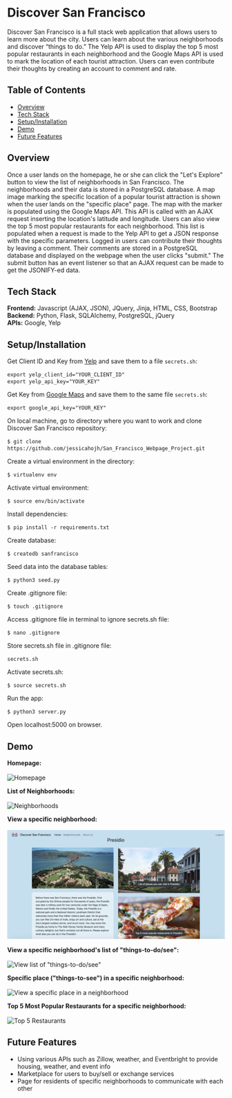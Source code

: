 # Discover San Francisco

Discover San Francisco is a full stack web application that allows users to learn more about the city. Users can learn about the various neighborhoods and discover “things to do.” The Yelp API is used to display the top 5 most popular restaurants in each neighborhood and the Google Maps API is used to mark the location of each tourist attraction. Users can even contribute their thoughts by creating an account to comment and rate. 

## Table of Contents
* [Overview](#overview)<br/>
* [Tech Stack](#techstack)<br/>
* [Setup/Installation](#installation)<br/>
* [Demo](#demo)<br/>
* [Future Features](#features)

<a name="overview"/></a>
## Overview

Once a user lands on the homepage, he or she can click the "Let's Explore" button to view the list of neighborhoods in San Francisco. The neighborhoods and their data is stored in a PostgreSQL database. A map image marking the specific location of a popular tourist attraction is shown when the user lands on the "specific place" page. The map with the marker is populated using the Google Maps API. This API is called with an AJAX request inserting the location's latitude and longitude. Users can also view the top 5 most popular restaurants for each neighborhood. This list is populated when a request is made to the Yelp API to get a JSON response with the specific parameters. Logged in users can contribute their thoughts by leaving a comment. Their comments are stored in a PostgreSQL database and displayed on the webpage when the user clicks "submit." The submit button has an event listener so that an AJAX request can be made to get the JSONIFY-ed data.

<a name="techstack"/></a>
## Tech Stack
**Frontend:** Javascript (AJAX, JSON), JQuery, Jinja, HTML, CSS, Bootstrap</br>
**Backend:** Python, Flask, SQLAlchemy, PostgreSQL, jQuery<br/>
**APIs:** Google, Yelp<br/>

<a name="installation"/></a>
## Setup/Installation
Get Client ID and Key from [Yelp](https://www.yelp.com/fusion) and save them to a file `secrets.sh`:
```
export yelp_client_id="YOUR_CLIENT_ID"
export yelp_api_key="YOUR_KEY"
```
Get Key from [Google Maps](https://cloud.google.com/maps-platform/?apis=maps) and save them to the same file `secrets.sh`:
```
export google_api_key="YOUR_KEY"
```
On local machine, go to directory where you want to work and clone Discover San Francisco repository:
```
$ git clone https://github.com/jessicahojh/San_Francisco_Webpage_Project.git
```
Create a virtual environment in the directory:
```
$ virtualenv env
```
Activate virtual environment:
```
$ source env/bin/activate
```
Install dependencies:
```
$ pip install -r requirements.txt
```
Create database:
```
$ createdb sanfrancisco
```
Seed data into the database tables:
```
$ python3 seed.py
```
Create .gitignore file:
```
$ touch .gitignore
```
Access .gitignore file in terminal to ignore secrets.sh file:
```
$ nano .gitignore
```
Store secrets.sh file in .gitignore file:
```
secrets.sh
```
Activate secrets.sh:
```
$ source secrets.sh
```
Run the app:
```
$ python3 server.py
```
Open localhost:5000 on browser.

<a name="demo"/></a>
## Demo
**Homepage:**
<br/><br/>
![Homepage](/static/README/homepage.png)
<br/>

**List of Neighborhoods:**
<br/><br/>
![Neighborhoods](/static/README/neighborhoods.gif)
<br/>

**View a specific neighborhood:**
<br/><br/>
![View specific neighborhood](/static/README/specific_neighborhood.png)
<br/>

**View a specific neighborhood's list of "things-to-do/see":**
<br/><br/>
![View list of "things-to-do/see"](/static/README/list_places.gif)
<br/>

**Specific place ("things-to-see") in a specific neighborhood:**
<br/><br/>
![View a specific place in a neighborhood](/static/README/specific_place.gif)
<br/>


**Top 5 Most Popular Restaurants for a specific neighborhood:**
<br/><br/>
![Top 5 Restaurants](/static/README/restaurants.gif)
<br/> 

<a name="features"/></a>
## Future Features
* Using various APIs such as Zillow, weather, and Eventbright to provide housing, weather, and event info 
* Marketplace for users to buy/sell or exchange services
* Page for residents of specific neighborhoods to communicate with each other
